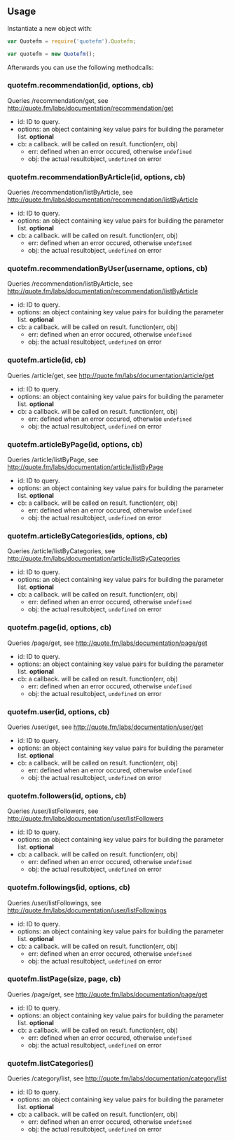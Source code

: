 ## Usage

Instantiate a new object with:

``` javascript
var Quotefm = require('quotefm').Quotefm;

var quotefm = new Quotefm();
```

Afterwards you can use the following methodcalls:


### quotefm.recommendation(id, options, cb)
Queries /recommendation/get, see <http://quote.fm/labs/documentation/recommendation/get>

 * id: ID to query.
 * options: an object containing key value pairs for building the parameter list. **optional**
 * cb: a callback. will be called on result.
   function(err, obj)
   * err: defined when an error occured, otherwise ```undefined```
   * obj: the actual resultobject, ```undefined``` on error

### quotefm.recommendationByArticle(id, options, cb)
Queries /recommendation/listByArticle, see <http://quote.fm/labs/documentation/recommendation/listByArticle>

 * id: ID to query.
 * options: an object containing key value pairs for building the parameter list. **optional**
 * cb: a callback. will be called on result.
   function(err, obj)
   * err: defined when an error occured, otherwise ```undefined```
   * obj: the actual resultobject, ```undefined``` on error

### quotefm.recommendationByUser(username, options, cb)
Queries /recommendation/listByArticle, see <http://quote.fm/labs/documentation/recommendation/listByArticle>

 * id: ID to query.
 * options: an object containing key value pairs for building the parameter list. **optional**
 * cb: a callback. will be called on result.
   function(err, obj)
   * err: defined when an error occured, otherwise ```undefined```
   * obj: the actual resultobject, ```undefined``` on error

### quotefm.article(id, cb)
Queries /article/get, see <http://quote.fm/labs/documentation/article/get>

 * id: ID to query.
 * options: an object containing key value pairs for building the parameter list. **optional**
 * cb: a callback. will be called on result.
   function(err, obj)
   * err: defined when an error occured, otherwise ```undefined```
   * obj: the actual resultobject, ```undefined``` on error

### quotefm.articleByPage(id, options, cb)
Queries /article/listByPage, see <http://quote.fm/labs/documentation/article/listByPage>

 * id: ID to query.
 * options: an object containing key value pairs for building the parameter list. **optional**
 * cb: a callback. will be called on result.
   function(err, obj)
   * err: defined when an error occured, otherwise ```undefined```
   * obj: the actual resultobject, ```undefined``` on error

### quotefm.articleByCategories(ids, options, cb)
Queries /article/listByCategories, see <http://quote.fm/labs/documentation/article/listByCategories>

 * id: ID to query.
 * options: an object containing key value pairs for building the parameter list. **optional**
 * cb: a callback. will be called on result.
   function(err, obj)
   * err: defined when an error occured, otherwise ```undefined```
   * obj: the actual resultobject, ```undefined``` on error

### quotefm.page(id, options, cb)
Queries /page/get, see <http://quote.fm/labs/documentation/page/get>

 * id: ID to query.
 * options: an object containing key value pairs for building the parameter list. **optional**
 * cb: a callback. will be called on result.
   function(err, obj)
   * err: defined when an error occured, otherwise ```undefined```
   * obj: the actual resultobject, ```undefined``` on error

### quotefm.user(id, options, cb)
Queries /user/get, see <http://quote.fm/labs/documentation/user/get>

 * id: ID to query.
 * options: an object containing key value pairs for building the parameter list. **optional**
 * cb: a callback. will be called on result.
   function(err, obj)
   * err: defined when an error occured, otherwise ```undefined```
   * obj: the actual resultobject, ```undefined``` on error

### quotefm.followers(id, options, cb)
Queries /user/listFollowers, see <http://quote.fm/labs/documentation/user/listFollowers>

 * id: ID to query.
 * options: an object containing key value pairs for building the parameter list. **optional**
 * cb: a callback. will be called on result.
   function(err, obj)
   * err: defined when an error occured, otherwise ```undefined```
   * obj: the actual resultobject, ```undefined``` on error

### quotefm.followings(id, options, cb)
Queries /user/listFollowings, see <http://quote.fm/labs/documentation/user/listFollowings>

 * id: ID to query.
 * options: an object containing key value pairs for building the parameter list. **optional**
 * cb: a callback. will be called on result.
   function(err, obj)
   * err: defined when an error occured, otherwise ```undefined```
   * obj: the actual resultobject, ```undefined``` on error

### quotefm.listPage(size, page, cb)
Queries /page/get, see <http://quote.fm/labs/documentation/page/get>

 * id: ID to query.
 * options: an object containing key value pairs for building the parameter list. **optional**
 * cb: a callback. will be called on result.
   function(err, obj)
   * err: defined when an error occured, otherwise ```undefined```
   * obj: the actual resultobject, ```undefined``` on error

### quotefm.listCategories()
Queries /category/list, see <http://quote.fm/labs/documentation/category/list>

 * id: ID to query.
 * options: an object containing key value pairs for building the parameter list. **optional**
 * cb: a callback. will be called on result.
   function(err, obj)
   * err: defined when an error occured, otherwise ```undefined```
   * obj: the actual resultobject, ```undefined``` on error
